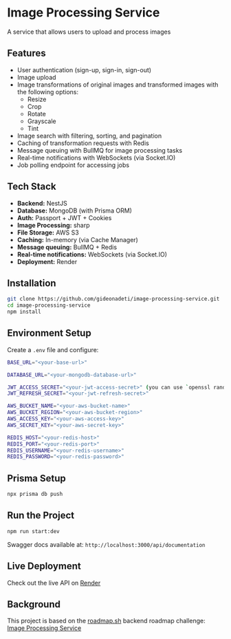 # Image Processing Service

A service that allows users to upload and process images

## Features

- User authentication (sign-up, sign-in, sign-out)
- Image upload
- Image transformations of original images and transformed images with the following options:
  - Resize
  - Crop
  - Rotate
  - Grayscale
  - Tint
- Image search with filtering, sorting, and pagination
- Caching of transformation requests with Redis
- Message queuing with BullMQ for image processing tasks
- Real-time notifications with WebSockets (via Socket.IO)
- Job polling endpoint for accessing jobs

## Tech Stack

- **Backend:** NestJS
- **Database:** MongoDB (with Prisma ORM)
- **Auth:** Passport + JWT + Cookies
- **Image Processing:** sharp
- **File Storage:** AWS S3
- **Caching:** In-memory (via Cache Manager)
- **Message queuing:** BullMQ + Redis
- **Real-time notifications:** WebSockets (via Socket.IO)
- **Deployment:** Render

## Installation

```bash
git clone https://github.com/gideonadeti/image-processing-service.git
cd image-processing-service
npm install
```

## Environment Setup

Create a `.env` file and configure:

```bash
BASE_URL="<your-base-url>"

DATABASE_URL="<your-mongodb-database-url>"

JWT_ACCESS_SECRET="<your-jwt-access-secret>" (you can use `openssl rand -base64 32` to generate a random secret)
JWT_REFRESH_SECRET="<your-jwt-refresh-secret>"

AWS_BUCKET_NAME="<your-aws-bucket-name>"
AWS_BUCKET_REGION="<your-aws-bucket-region>"
AWS_ACCESS_KEY="<your-aws-access-key>"
AWS_SECRET_KEY="<your-aws-secret-key>"

REDIS_HOST="<your-redis-host>"
REDIS_PORT="<your-redis-port>"
REDIS_USERNAME="<your-redis-username>"
REDIS_PASSWORD="<your-redis-password>"
```

## Prisma Setup

```bash
npx prisma db push
```

## Run the Project

```bash
npm run start:dev
```

Swagger docs available at: `http://localhost:3000/api/documentation`

## Live Deployment

Check out the live API on [Render](https://image-processing-service-nb06.onrender.com/api/documentation)

## Background

This project is based on the [roadmap.sh](https://roadmap.sh) backend roadmap challenge:  
[Image Processing Service](https://roadmap.sh/projects/image-processing-service)
